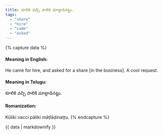 ```yaml
---
title: కూలికి వచ్చి పాలికి మాట్లాడినట్టు.
tags:
  - "share"
  - "hire"
  - "came"
  - "asked"
---
```


{% capture data %}
#### Meaning in English:
He came for hire, and asked for a share [in the business].
A cool request.

#### Meaning in Telugu:
కూలికి వచ్చి పాలికి మాట్లాడినట్టు.

#### Romanization:
Kūliki vacci pāliki māṭlāḍinaṭṭu.
{% endcapture %}

{{ data | markdownify }}

